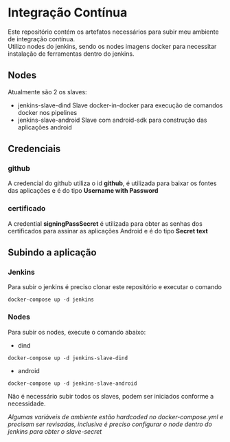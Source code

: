 # Integração Contínua
Este repositório contém os artefatos necessários para subir meu ambiente de integração contínua.  
Utilizo nodes do jenkins, sendo os nodes imagens docker para necessitar instalação de ferramentas dentro do jenkins.

## Nodes
Atualmente são 2 os slaves:
- jenkins-slave-dind
Slave docker-in-docker para execução de comandos docker nos pipelines  
- jenkins-slave-android
Slave com android-sdk para construção das aplicações android

## Credenciais
### github
A credencial do github utiliza o id **github**, é utilizada para baixar os fontes das aplicações e é do tipo **Username with Password**

### certificado
A credential **signingPassSecret** é utilizada para obter as senhas dos certificados para assinar as aplicações Android e é do tipo **Secret text**

## Subindo a aplicação
### Jenkins
Para subir o jenkins é preciso clonar este repositório e executar o comando
```
docker-compose up -d jenkins
```
### Nodes
Para subir os nodes, execute o comando abaixo:
- dind
```
docker-compose up -d jenkins-slave-dind
```
- android
```
docker-compose up -d jenkins-slave-android
```
Não é necessário subir todos os slaves, podem ser iniciados conforme a necessidade.  

*Algumas variáveis de ambiente estão hardcoded no docker-compose.yml e precisam ser revisadas, inclusive é preciso configurar o node dentro do jenkins para obter o slave-secret*
